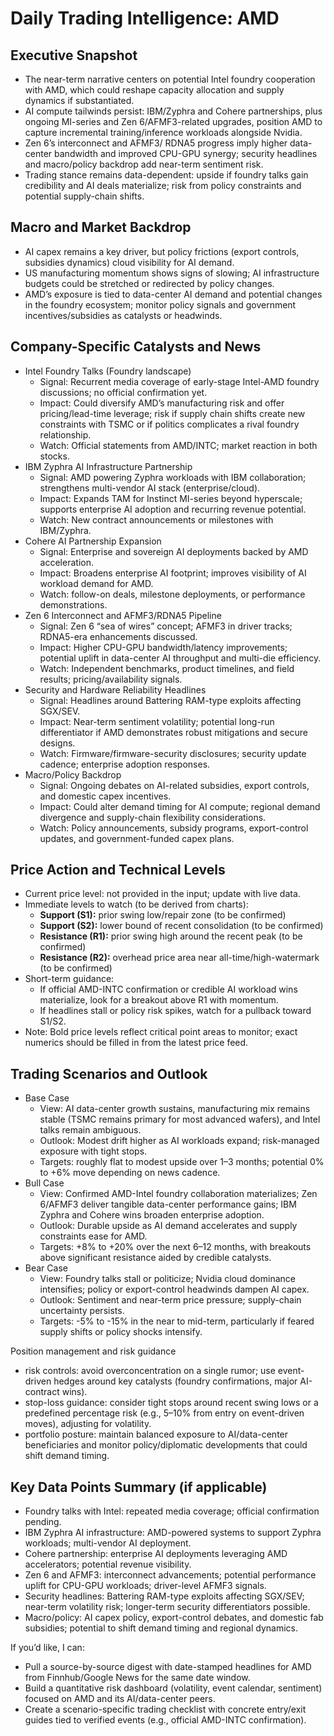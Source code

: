 # Daily Trading Intelligence: AMD

## Executive Snapshot
- The near-term narrative centers on potential Intel foundry cooperation with AMD, which could reshape capacity allocation and supply dynamics if substantiated.
- AI compute tailwinds persist: IBM/Zyphra and Cohere partnerships, plus ongoing MI-series and Zen 6/AFMF3-related upgrades, position AMD to capture incremental training/inference workloads alongside Nvidia.
- Zen 6’s interconnect and AFMF3/ RDNA5 progress imply higher data-center bandwidth and improved CPU-GPU synergy; security headlines and macro/policy backdrop add near-term sentiment risk.
- Trading stance remains data-dependent: upside if foundry talks gain credibility and AI deals materialize; risk from policy constraints and potential supply-chain shifts.

## Macro and Market Backdrop
- AI capex remains a key driver, but policy frictions (export controls, subsidies dynamics) cloud visibility for AI demand.
- US manufacturing momentum shows signs of slowing; AI infrastructure budgets could be stretched or redirected by policy changes.
- AMD’s exposure is tied to data-center AI demand and potential changes in the foundry ecosystem; monitor policy signals and government incentives/subsidies as catalysts or headwinds.

## Company-Specific Catalysts and News
- Intel Foundry Talks (Foundry landscape)
  - Signal: Recurrent media coverage of early-stage Intel-AMD foundry discussions; no official confirmation yet.
  - Impact: Could diversify AMD’s manufacturing risk and offer pricing/lead-time leverage; risk if supply chain shifts create new constraints with TSMC or if politics complicates a rival foundry relationship.
  - Watch: Official statements from AMD/INTC; market reaction in both stocks.
- IBM Zyphra AI Infrastructure Partnership
  - Signal: AMD powering Zyphra workloads with IBM collaboration; strengthens multi-vendor AI stack (enterprise/cloud).
  - Impact: Expands TAM for Instinct MI-series beyond hyperscale; supports enterprise AI adoption and recurring revenue potential.
  - Watch: New contract announcements or milestones with IBM/Zyphra.
- Cohere AI Partnership Expansion
  - Signal: Enterprise and sovereign AI deployments backed by AMD acceleration.
  - Impact: Broadens enterprise AI footprint; improves visibility of AI workload demand for AMD.
  - Watch: follow-on deals, milestone deployments, or performance demonstrations.
- Zen 6 Interconnect and AFMF3/RDNA5 Pipeline
  - Signal: Zen 6 “sea of wires” concept; AFMF3 in driver tracks; RDNA5-era enhancements discussed.
  - Impact: Higher CPU-GPU bandwidth/latency improvements; potential uplift in data-center AI throughput and multi-die efficiency.
  - Watch: Independent benchmarks, product timelines, and field results; pricing/availability signals.
- Security and Hardware Reliability Headlines
  - Signal: Headlines around Battering RAM-type exploits affecting SGX/SEV.
  - Impact: Near-term sentiment volatility; potential long-run differentiator if AMD demonstrates robust mitigations and secure designs.
  - Watch: Firmware/firmware-security disclosures; security update cadence; enterprise adoption responses.
- Macro/Policy Backdrop
  - Signal: Ongoing debates on AI-related subsidies, export controls, and domestic capex incentives.
  - Impact: Could alter demand timing for AI compute; regional demand divergence and supply-chain flexibility considerations.
  - Watch: Policy announcements, subsidy programs, export-control updates, and government-funded capex plans.

## Price Action and Technical Levels
- Current price level: not provided in the input; update with live data.
- Immediate levels to watch (to be derived from charts):
  - **Support (S1):** prior swing low/repair zone (to be confirmed)
  - **Support (S2):** lower bound of recent consolidation (to be confirmed)
  - **Resistance (R1):** prior swing high around the recent peak (to be confirmed)
  - **Resistance (R2):** overhead price area near all-time/high-watermark (to be confirmed)
- Short-term guidance:
  - If official AMD-INTC confirmation or credible AI workload wins materialize, look for a breakout above R1 with momentum.
  - If headlines stall or policy risk spikes, watch for a pullback toward S1/S2.
- Note: Bold price levels reflect critical point areas to monitor; exact numerics should be filled in from the latest price feed.

## Trading Scenarios and Outlook
- Base Case
  - View: AI data-center growth sustains, manufacturing mix remains stable (TSMC remains primary for most advanced wafers), and Intel talks remain ambiguous.
  - Outlook: Modest drift higher as AI workloads expand; risk-managed exposure with tight stops.
  - Targets: roughly flat to modest upside over 1–3 months; potential 0% to +6% move depending on news cadence.
- Bull Case
  - View: Confirmed AMD-Intel foundry collaboration materializes; Zen 6/AFMF3 deliver tangible data-center performance gains; IBM Zyphra and Cohere wins broaden enterprise adoption.
  - Outlook: Durable upside as AI demand accelerates and supply constraints ease for AMD.
  - Targets: +8% to +20% over the next 6–12 months, with breakouts above significant resistance aided by credible catalysts.
- Bear Case
  - View: Foundry talks stall or politicize; Nvidia cloud dominance intensifies; policy or export-control headwinds dampen AI capex.
  - Outlook: Sentiment and near-term price pressure; supply-chain uncertainty persists.
  - Targets: -5% to -15% in the near to mid-term, particularly if feared supply shifts or policy shocks intensify.

Position management and risk guidance
- risk controls: avoid overconcentration on a single rumor; use event-driven hedges around key catalysts (foundry confirmations, major AI-contract wins).
- stop-loss guidance: consider tight stops around recent swing lows or a predefined percentage risk (e.g., 5–10% from entry on event-driven moves), adjusting for volatility.
- portfolio posture: maintain balanced exposure to AI/data-center beneficiaries and monitor policy/diplomatic developments that could shift demand timing.

## Key Data Points Summary (if applicable)
- Foundry talks with Intel: repeated media coverage; official confirmation pending.
- IBM Zyphra AI infrastructure: AMD-powered systems to support Zyphra workloads; multi-vendor AI deployment.
- Cohere partnership: enterprise AI deployments leveraging AMD accelerators; potential revenue visibility.
- Zen 6 and AFMF3: interconnect advancements; potential performance uplift for CPU-GPU workloads; driver-level AFMF3 signals.
- Security headlines: Battering RAM-type exploits affecting SGX/SEV; near-term volatility risk; longer-term security differentiators possible.
- Macro/policy: AI capex policy, export-control debates, and domestic fab subsidies; potential to shift demand timing and regional dynamics.

If you’d like, I can:
- Pull a source-by-source digest with date-stamped headlines for AMD from Finnhub/Google News for the same date window.
- Build a quantitative risk dashboard (volatility, event calendar, sentiment) focused on AMD and its AI/data-center peers.
- Create a scenario-specific trading checklist with concrete entry/exit guides tied to verified events (e.g., official AMD-INTC confirmation).
